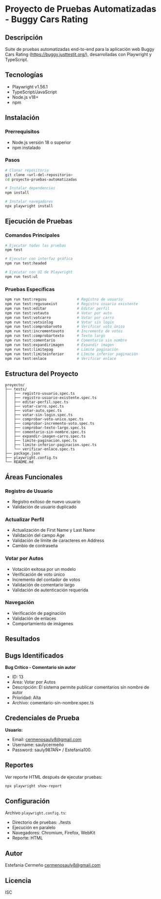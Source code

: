 # Proyecto de Pruebas Automatizadas - Buggy Cars Rating

## Descripción

Suite de pruebas automatizadas end-to-end para la aplicación web Buggy Cars Rating (https://buggy.justtestit.org/), desarrolladas con Playwright y TypeScript.

## Tecnologías

- Playwright v1.56.1
- TypeScript/JavaScript
- Node.js v18+
- npm

## Instalación

### Prerrequisitos
- Node.js versión 18 o superior
- npm instalado

### Pasos

```bash
# Clonar repositorio
git clone <url-del-repositorio>
cd proyecto-pruebas-automatizadas

# Instalar dependencias
npm install

# Instalar navegadores
npx playwright install
```

## Ejecución de Pruebas

### Comandos Principales

```bash
# Ejecutar todas las pruebas
npm test

# Ejecutar con interfaz gráfica
npm run test:headed

# Ejecutar con UI de Playwright
npm run test:ul
```

### Pruebas Específicas

```bash
npm run test:regusu              # Registro de usuario
npm run test:regusuexist         # Registro usuario existente
npm run test:editar              # Editar perfil
npm run test:votauto             # Votar por auto
npm run test:votcarro            # Votar por carro
npm run test:votsinlog           # Votar sin login
npm run test:comprobarvoto       # Verificar voto único
npm run test:incrementovoto      # Incremento de votos
npm run test:comprobartexto      # Texto largo
npm run test:comentario          # Comentario sin nombre
npm run test:expandirimagen      # Expandir imagen
npm run test:limitepag           # Límite paginación
npm run test:limiteinferior      # Límite inferior paginación
npm run test:enlace              # Verificar enlace
```

## Estructura del Proyecto

```
proyecto/
├── tests/
│   ├── registro-usuario.spec.ts
│   ├── registro-usuario-existente.spec.ts
│   ├── editar-perfil.spec.ts
│   ├── votar-carro.spec.ts
│   ├── votar-auto.spec.ts
│   ├── votar-sin-login.spec.ts
│   ├── comprobar-voto-unico.spec.ts
│   ├── comprobar-incremento-voto.spec.ts
│   ├── comprobar-texto-largo.spec.ts
│   ├── comentario-sin-nombre.spec.ts
│   ├── expandir-imagen-carro.spec.ts
│   ├── limite-paginacion.spec.ts
│   ├── limite-inferior-paginacion.spec.ts
│   └── verificar-enlace.spec.ts
├── package.json
├── playwright.config.ts
└── README.md
```

## Áreas Funcionales

### Registro de Usuario
- Registro exitoso de nuevo usuario
- Validación de usuario duplicado

### Actualizar Perfil
- Actualización de First Name y Last Name
- Validación del campo Age
- Validación de límite de caracteres en Address
- Cambio de contraseña

### Votar por Autos
- Votación exitosa por un modelo
- Verificación de voto único
- Incremento del contador de votos
- Validación de comentario largo
- Validación de autenticación requerida

### Navegación
- Verificación de paginación
- Validación de enlaces
- Comportamiento de imágenes

## Resultados

## Bugs Identificados

**Bug Crítico - Comentario sin autor**
- ID: 13
- Área: Votar por Autos
- Descripción: El sistema permite publicar comentarios sin nombre de autor
- Prioridad: Alta
- Archivo: comentario-sin-nombre.spec.ts

## Credenciales de Prueba

**Usuario:**
- Email: cermenosauly8@gmail.com
- Username: saulycermeño
- Password: sauly987AÑ* / Estefania100.

## Reportes

Ver reporte HTML después de ejecutar pruebas:

```bash
npx playwright show-report
```

## Configuración

Archivo `playwright.config.ts`:
- Directorio de pruebas: ./tests
- Ejecución en paralelo
- Navegadores: Chromium, Firefox, WebKit
- Reporte: HTML

## Autor

Estefania Cermeño
cermenosauly8@gmail.com

## Licencia

ISC
